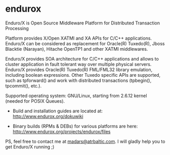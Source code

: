 # endurox
Enduro/X is Open Source Middleware Platform for Distributed Transaction Processing

Platform provides X/Open XATMI and XA APIs for C/C++ applications. Enduro/X can be considered as replacement for Oracle(R) Tuxedo(R), Jboss Blacktie (Narayan), Hitache OpenTP1 and other XATMI middlewares.

Enduro/X provides SOA architecture for C/C++ applications and allows to cluster application in fault tolerant way over multiple physical servers. Enduro/X provides Oracle(R) Tuxedo(R) FML/FML32 library emulation, including boolean expressions. Other Tuxedo specific APIs are supported, such as tpforward() and work with distributed transactions (tpbegin(), tpcommit(), etc.).

Supported operating system: GNU/Linux, starting from 2.6.12 kernel (needed for POSIX Queues).

- Build and installation guides are located at: http://www.endurox.org/dokuwiki

- Binary builds (RPMs & DEBs) for various platforms are here: http://www.endurox.org/projects/endurox/files

PS, feel free to contact me at madars@atrbaltic.com. I will gladly help you to get Enduro/X running ;)

